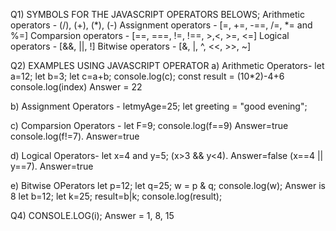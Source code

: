 Q1) SYMBOLS FOR THE JAVASCRIPT OPERATORS BELOWS;
Arithmetic operators - (/), (+), (*), (-)
Assignment operators - [=, +=, -==, /=, *= and %=]
Comparsion operators - [==, ===, !=, !==, >,<, >=, <=]
Logical operators - [&&, ||, !] 
Bitwise operators - [&, |, ^, <<, >>, ~]

Q2) EXAMPLES USING JAVASCRIPT OPERATOR
a) Arithmetic Operators- let a=12; let b=3; let c=a+b; console.log(c);
const result = (10*2)-4+6 console.log(index) Answer = 22

b) Assignment Operators - letmyAge=25; let greeting = "good evening";

c) Comparsion Operators - let F=9; console.log(f==9) Answer=true console.log(f!=7). Answer=true

d) Logical Operators- let x=4 and y=5; (x>3 && y<4). Answer=false (x==4 || y==7). Answer=true

e) Bitwise OPerators let p=12; let q=25; w = p & q; console.log(w); Answer is 8 let b=12; let k=25; result=b|k; console.log(result);

Q4) CONSOLE.LOG(i); Answer = 1, 8, 15